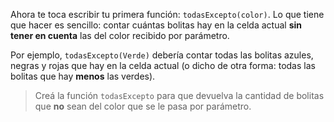 Ahora te toca escribir tu primera función: `todasExcepto(color)`. Lo que tiene que hacer es sencillo: contar cuántas bolitas hay en la celda actual **sin tener en cuenta** las del color recibido por parámetro.

Por ejemplo, `todasExcepto(Verde)` debería contar todas las bolitas azules, negras y rojas que hay en la celda actual (o dicho de otra forma: todas las bolitas que hay **menos** las verdes).

> Creá la función `todasExcepto` para que devuelva la cantidad de bolitas que **no** sean del color que se le pasa por parámetro.